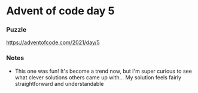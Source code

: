 # Advent of code day 5
### Puzzle
https://adventofcode.com/2021/day/5

### Notes
- This one was fun! It's become a trend now, but I'm super curious
  to see what clever solutions others came up with... My solution
  feels fairly straightforward and understandable

